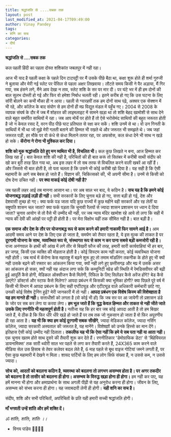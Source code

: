 ```yaml
---
title: श्रद्धांजलि से ....सबक तक
layout: post
last_modified_at: 2021-04-17T09:49:00
author: Vinay Pandey
tags:
- शनि का सच
categories:
- दीर्घ
---
```

**श्रद्धांजलि से ....सबक तक**

कल पहली हिंदी का पहला दोस्त शशिकांत जबलपुर में नही रहा।

आज भी याद है पहली कक्षा के पहले दिन टाटपट्टी पर मैं उसके पीछे बैठा था, कक्षा शुरू होते ही शर्मा गुरुजी ने बुलाया और मेरी नई स्लेट पर पेंसिल से पहला अक्षर लिखवाया। लौटते समय किसी ने पैर अड़ाया, मैं गिर गया, सब हंसने लगे, मैंने आव देखा न ताव, स्लेट शशि के सर पर मार दी। पर घंटे भर में ही हम दोनों की बाल सुलभ दोस्ती हो गई और फिर वो हमेशा निर्बाध चलती रही। इतने करीब हो गए कि उस घटना के लिए सॉरी बोलने का कभी मौका ही न आया। पहली से ग्यारहवीं तक हम दोनों साथ पढ़े, अक्सर एक सेक्शन में भी रहे, और कॉलेज के बाद संयोग से हम दोनों ही मप्र विद्युत मंडल में पहुँच गए। 2004 से 2008 के व्यापक संघर्ष के दौर में जब मैं शोहरत की लाइमलाइट में सामने खड़ा था तो शशि बेहद खामोशी से साथ देने वाले बहुत समर्पित साथियों में रहा। जब आप मोर्चे पर होते हैं तो ऐसे भरोसेमंद साथियों की बहुत जरूरत होती है जो न केवल रसद दें, वरन पीठ पीछे घाट प्रतिघात से रक्षा कर सकें। शशि उनमें से था। वो उन गिनती के साथियों में भी था जो मुझे मेरी गलती बताने की हिम्मत भी रखते थे और जरूरत भी समझते थे। जब जहां जरूरत पड़ी, हर मौके पर वो कंधे से कंधा मिलाने तत्पर रहा, पर अफसोस, कल  कंधा देने भी साथ न खड़े हो सके। **कॅरोना ने  रोना भी मुश्किल कर दिया।**

**शशि को मूक श्रद्धांजलि देते हुए मन व्यथित भी है, विचलित भी।** कल कुछ लिखते न बना, आज हिम्मत कर लिख रहा हूँ। बात केवल शशि की नही है, परिचितों की ही बात करूं तो सितंबर में करीबी साथी संदीप को खो कर बुरी तरह हिल गया था, अब इस लहर में तो सब तरफ से विचलित करने वाली खबरें आ रहीं हैं। और जिससे भी बात होती  है, तो पता चलता है कि उसने भी कोई करीबी खो दिया है। यह सही है कि ऐसी महामारी के आगे सब बेबस हो जाते हैं। विज्ञान की, चिकित्सको की, भी अपनी सीमा है। उनमें से किसी को दोष देना उचित नही। **पर क्या वाकई कोई दोषी नही है?**

जब पहली लहर आई तब मानना आसान था। पर अब साल भर बाद, ये कठिन है। **सच यह है कि हमने कोई योजनाबद्ध लड़ाई लड़ी ही नही।** सभी सरकारों के लिए चुनाव बड़े हो गए, सत्ता बड़ी हो गई, देश और देशवासी तुच्छ हो गए। क्या फर्क पड जाता यदि कुछ राज्यों में  कुछ महीने वही सरकारें और रह लेतीं या सष्ट्रपति शासन चल जाता? क्या फर्क पड़ता कि चुनावी रैलयों से ज्यादा शासन प्रशासन पर ध्यान दे दिया जाता? चुनाव आयोग से तो वैसे भी उम्मीद थी नही, पर जब न्याय मंदिर खामोश रहे आये तो लगा कि सही में न्याय की देवी की आंखों पर पट्टी ही होती है। पर मेरा विक्षोभ यहीं तक सीमित नही है। बात बड़ी है।

**एक समाज और देश के तौर पर योजनाबद्ध रूप से काम करने की हमारी नाकामी फिर सामने आई है।** आम आदमी समय आने पर देश के लिए एक हो जाता है, समर्पण को तैयार रहता है, ये इस मुल्क की ताकत है पर **दूरगामी योजना के साथ, व्यवस्थित रूप से, संस्थागत रूप से काम न कर पाना सबसे बड़ी कमजोरी रही है।** राजा अनंगपाल के हाथी की आंख में लगे तीर से बिखरी फौज की तरह, हमारी सारी कार्यवाहियां भी हर बार, हर जगह, किसी एक व्यक्ति की मोहताज होती है। कोई सिस्टम काम नही करता, कोई व्यवस्थित योजना नही होती। जब मार्च में कॅरोना केस महाराष्ट्र में बढ़ने शुरू हुए तो तमाम मॉडलिंग तकनीक के होते हुए भी क्यों नही उसके बढ़ने की रफ्तार का आंकलन किया गया, क्यों नही लगे हुए छत्तीसगढ़ और मप्र में उसके असर का आंकलन हो सका, क्यों नही यह अंदाज लगा सके कि कम्युनिटी स्प्रेड की स्थिति में रेमडिसवीयर की बढ़ी हुई आपूर्ति कैसे होगी, मेडिकल ऑक्सीजन कैसे मिलेगी, रिफिल के लिए सिलेंडर कैसे अरेंज होंगे? बेड कैसे आएंगे? डॉक्टर्स और स्टाफ कैसे मिलेगा? आपदा प्रबंधन में किसकी क्या भूमिका होगी? क्या पिछले पूरे वर्ष में किसी भी विभाग में आपदा प्रबंधन के लिए सही एप्टीट्यूड और एटीट्यूड वाले अधिकारी कर्मचारी छांटे गए, उनकी कोई विशेष ट्रेनिंग हुई? मेरी जानकारी में तो नही। **आपदा प्रबंधन एक विशेष किस्म की विशेषज्ञता है यह हम मानते ही नही।** सत्ताधीशों को लगता है (वो कोई भी हों) कि जब सर पर आ जायेगी तो प्रशासन डंडे के जोर पर सब कर लेगा या करवा लेगा। **हम भूल जाते हैं कि युद्ध केवल हिम्मत और ताकत से नही जीते जाते उसके लिए रणनीति भी महत्वपूर्ण होती है।** नतीजा यह कि हर बार जब कोई आपदा आती है तो हम बिखर जाते हैं, ये ठीक है कि फिर धीरे धीरे खड़े हो जाते हैं पर तब तक जो नुकसान हो जाता है वो फिर अपूरणीय ही रहा आता है। **यह भी कि क्या हम कोई दूरगामी सबक सीखेंगे**, ज्यादा  मेडिकल कॉलेज, ज्यादा नर्सिंग कॉलेज, ज्यादा सरकारी अस्पताल की जरूरत है, यह मानेंगे। विशेषज्ञों को उनके हिस्से का मान देंगे। इतिहास ऐसी कोई उम्मीद नही दिलाता।  **तकलीफ यह भी कि ऐसा नहीं कि हमे ये सब पता नही या आता नही।** एक चुनाव खतम होते साथ दूसरे की तैयारी शुरू कर देते हैं। रणनीतिकार 'डेमोग्राफिक डेटा' से 'बिहेवियरल डायनामिक्स' तक सारी थ्योरी साल भर पहले से लगा कर तैयारी करते हैं, 24X365 काम करने वाले मीडिया सेल उस हिसाब से तेवर कलेवर बदल लेते हैं, 6 माह पहले से बूथ वाइज गोटियां जमने लगती हैं, पर ऐसा कुछ महामारी में देखने न मिला। शायद पार्टियों के लिए हम लोग सिर्फ संख्या हैं, न उससे कम, न उससे ज्यादा। 

**सोच को, आदतों को बदलना कठिन है,  व्यवस्था को बदलना तो लगभग असम्भव होता है। पर अगर तकदीर को बदलना है तो तासीर को बदलना ही होगा। असम्भव के विरुद्ध खड़ा होना ही होगा।** हम नही कर पाए, यह हमें मानना भी होगा और क्षमाप्रार्थना के साथ अगली पीढ़ी से यह अनुरोध करना ही होगा। जीवन के लिए, असम्भव को संभव करना ही होगा।  यह जवाबदारी लेनी ही होगी।  **यही शनि का सच है।**

संदीप, शशि और सभी परिचितों, अपरिचितों के प्रति यही हमारी सच्ची श्रद्धांजलि होगी। 

**माँ भगवती उन्हें शांति और हमें शक्ति दें।**

*ॐ शांतिः, शांतिः, शांतिः ।।*

- विनय पांडेय
🙏🙏🙏🙏


